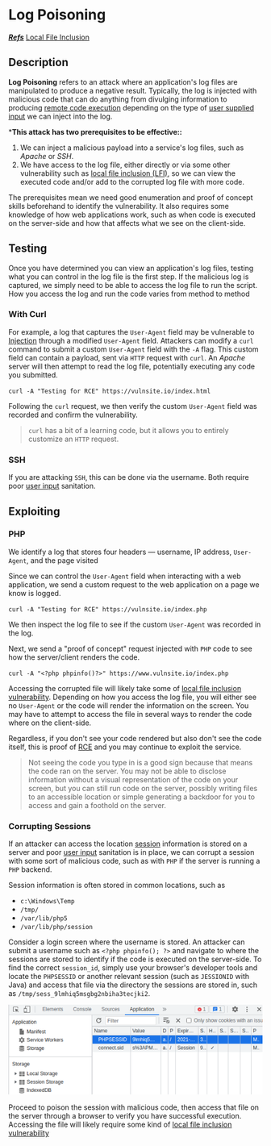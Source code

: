 # Log Poisoning

<u>***Refs***</u>
[Local File Inclusion](Local%20File%20Inclusion%20(LFI).md)

## Description

**Log Poisoning** refers to an attack where an application's log files are manipulated to produce a negative result. Typically, the log is injected with malicious code that can do anything from divulging information to producing  [remote code execution](Remote%20Code%20Execution.md) depending on the type of [user supplied input](../Concepts/Web/User-Supplied%20Input.md) we can inject into the log. 

***This attack has two prerequisites to be effective::**

1. We can inject a malicious payload into a service's log files, such as *Apache*  or *SSH*. 
2. We have access to the log file, either directly or via some other vulnerability such as [local file inclusion (LFI)](Local%20File%20Inclusion%20(LFI).md), so we can view the executed code and/or add to the corrupted log file with more code.  

The prerequisites mean we need good enumeration and proof of concept skills beforehand to identify the vulnerability. It also requires some knowledge of how web applications work, such as when code is executed on the server-side and how that affects what we see on the client-side.

## Testing

Once you have determined you can view an application's log files, testing what you can control in the log file is the first step. If the malicious log is captured, we simply need to be able to access the log file to run the script. How you access the log and run the code varies from method to method

### With Curl
For example, a log that captures the `User-Agent` field may be vulnerable to [Injection](Injection.md) through a modified `User-Agent` field. Attackers can modify a `curl` command to submit a custom `User-Agent` field with the `-A` flag.  This custom field can contain a payload, sent via `HTTP` request with `curl`. An *Apache* server will then attempt to read the log file, potentially executing any code you submitted. 

`curl -A "Testing for RCE" https://vulnsite.io/index.html`

Following the `curl` request, we then verify the custom `User-Agent` field was recorded and confirm the vulnerability. 

> `curl` has a bit of a learning code, but it allows you to entirely customize an `HTTP` request. 

### SSH
If you are attacking `SSH`, this can be done via the username. Both require poor [user input](../Concepts/Web/User-Supplied%20Input.md) sanitation. 

## Exploiting

### PHP
We identify a log that stores four headers &mdash; username, IP address, `User-Agent`, and the page visited

Since we can control the `User-Agent` field when interacting with a web application, we send a custom request to the web application on a page we know is logged. 

`curl -A "Testing for RCE" https://vulnsite.io/index.php`

We then inspect the log file to see if the custom `User-Agent` was recorded in the log. 

Next, we send a "proof of concept" request injected with `PHP` code to see how the server/client renders the code. 
 
 `curl -A "<?php phpinfo()?>" https://www.vulnsite.io/index.php`
 
 Accessing the corrupted file will likely take some of [local file inclusion vulnerability](Local%20File%20Inclusion%20(LFI).md). Depending on how you access the log file, you will either see no `User-Agent` or the code will render the information on the screen. You may have to attempt to access the file in several ways to render the code where on the client-side. 
 
 Regardless, if you don't see your code rendered but also don't see the code itself, this is proof of [RCE](Remote%20Code%20Execution.md) and you may continue to exploit the service.
 
 > Not seeing the code you type in is a good sign because that means the code ran on the server. You may not be able to disclose information without a visual representation of the code on your screen, but you can still run code on the server, possibly writing files to an accessible location or simple generating a backdoor for you to access and gain a foothold on the server. 

### Corrupting Sessions

If an attacker can access the location [session](../Concepts/Web/Sessions.md) information is stored on a server and poor [user input](../Concepts/Web/User-Supplied%20Input.md) sanitation is in place, we can corrupt a session with some sort of malicious code, such as with `PHP` if the server is running a `PHP` backend. 

Session information is often stored in common locations, such as 
- `c:\Windows\Temp`
- `/tmp/`
- `/var/lib/php5`
- `/var/lib/php/session`

Consider a login screen where the username is stored. An attacker can submit a username such as `<?php phpinfo(); ?>` and navigate to where the sessions are stored to identify if the code is executed on the server-side. To find the correct `session_id`, simply use your browser's developer tools and locate the `PHPSESSID` or another relevant session (such as `JESSIONID` with Java) and access that file via the directory the sessions are stored in, such as `/tmp/sess_9lmhiq5msgbg2nbiha3tecjki2`. 

![PHPSESSID](Photos%20(Vulnerabilities)/LFI-PHPSESSIONID.png)

Proceed to poison the session with malicious code, then access that file on the server through a browser to verify you have successful execution. Accessing the file will likely require some kind of [local file inclusion vulnerability](Local%20File%20Inclusion%20(LFI).md)

